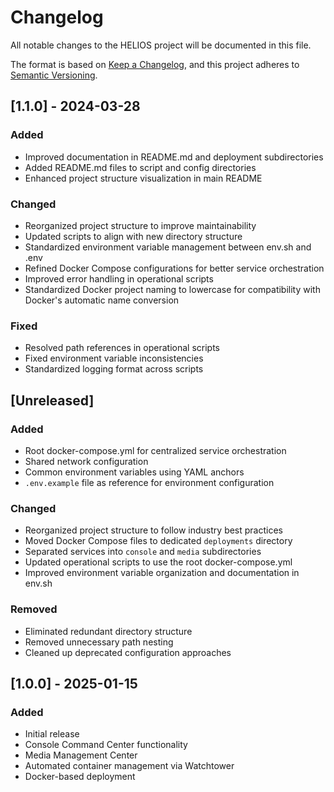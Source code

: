 # Changelog

All notable changes to the HELIOS project will be documented in this file.

The format is based on [Keep a Changelog](https://keepachangelog.com/en/1.0.0/),
and this project adheres to [Semantic Versioning](https://semver.org/spec/v2.0.0.html).

## [1.1.0] - 2024-03-28

### Added
- Improved documentation in README.md and deployment subdirectories
- Added README.md files to script and config directories
- Enhanced project structure visualization in main README

### Changed
- Reorganized project structure to improve maintainability
- Updated scripts to align with new directory structure
- Standardized environment variable management between env.sh and .env
- Refined Docker Compose configurations for better service orchestration
- Improved error handling in operational scripts
- Standardized Docker project naming to lowercase for compatibility with Docker's automatic name conversion

### Fixed
- Resolved path references in operational scripts
- Fixed environment variable inconsistencies
- Standardized logging format across scripts

## [Unreleased]

### Added
- Root docker-compose.yml for centralized service orchestration
- Shared network configuration
- Common environment variables using YAML anchors
- `.env.example` file as reference for environment configuration

### Changed
- Reorganized project structure to follow industry best practices
- Moved Docker Compose files to dedicated `deployments` directory
- Separated services into `console` and `media` subdirectories
- Updated operational scripts to use the root docker-compose.yml
- Improved environment variable organization and documentation in env.sh

### Removed
- Eliminated redundant directory structure
- Removed unnecessary path nesting
- Cleaned up deprecated configuration approaches

## [1.0.0] - 2025-01-15

### Added
- Initial release
- Console Command Center functionality
- Media Management Center
- Automated container management via Watchtower
- Docker-based deployment 